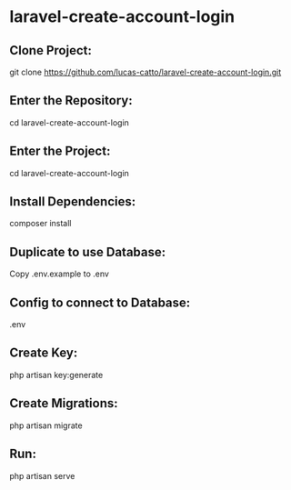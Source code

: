 # laravel-create-account-login

## Clone Project:
git clone https://github.com/lucas-catto/laravel-create-account-login.git

## Enter the Repository:
cd laravel-create-account-login

## Enter the Project:
cd laravel-create-account-login

## Install Dependencies:
composer install

## Duplicate to use Database:
Copy .env.example to .env

## Config to connect to Database:
.env

## Create Key:
php artisan key:generate

## Create Migrations:
php artisan migrate

## Run:
php artisan serve
